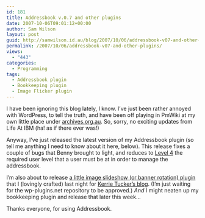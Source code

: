 ```yaml
---
id: 181
title: Addressbook v.0.7 and other plugins
date: 2007-10-06T09:01:12+00:00
author: Sam Wilson
layout: post
guid: http://samwilson.id.au/blog/2007/10/06/addressbook-v07-and-other-plugins/
permalink: /2007/10/06/addressbook-v07-and-other-plugins/
views:
  - "443"
categories:
  - Programming
tags:
  - Addressbook plugin
  - Bookkeeping plugin
  - Image Flicker plugin
---
```

I have been ignoring this blog lately, I know. I&#8217;ve just been rather annoyed with WordPress, to tell the truth, and have been off playing in PmWiki at my own little place under [archives.org.au](http://archives.org.au). So, sorry, no exciting updates from Life At IBM (ha! as if there ever was!)

Anyway, I&#8217;ve just released the latest version of my Addressbook plugin (so tell me anything I need to know about it here, below). This release fixes a couple of bugs that Benny brought to light, and reduces to [Level 4](http://codex.wordpress.org/User_Levels#User_Level_4) the required user level that a user must be at in order to manage the addressbook.

I&#8217;m also about to release [a little image slideshow (or banner rotation) plugin](http://samwilson.id.au/plugins/image-flicker) that I (lovingly crafted) last night for [Kerrie Tucker&#8217;s blog](http://kerrietucker.org.au). (I&#8217;m just waiting for the wp-plugins.net repository to be approved.) _And_ I might neaten up my bookkeeping plugin and release that later this week…

Thanks everyone, for using Addressbook.
